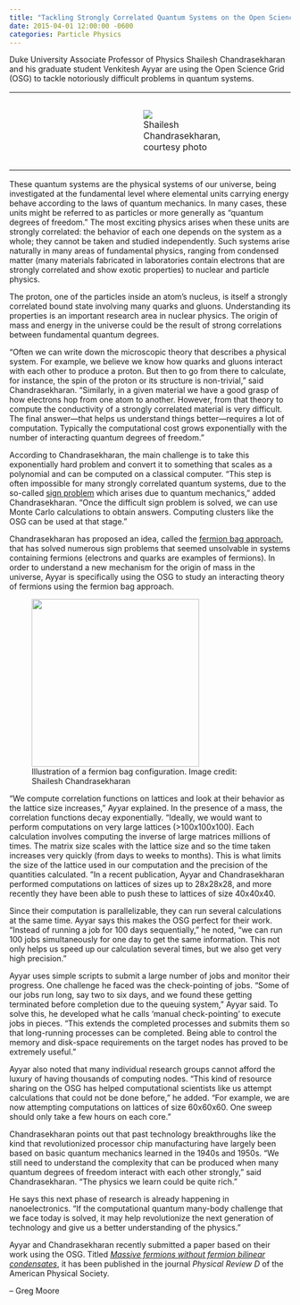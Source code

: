 ```yaml
---
title: "Tackling Strongly Correlated Quantum Systems on the Open Science Grid"
date: 2015-04-01 12:00:00 -0600
categories: Particle Physics
---
```


Duke University Associate Professor of Physics Shailesh Chandrasekharan and his graduate student Venkitesh Ayyar are
using the Open Science Grid (OSG) to tackle notoriously difficult problems in quantum systems.

<style>
figure.headshot {
    max-width: 160px;
}

td {
    padding: 5px 200px;
    border-bottom: 0px;
}
</style>

<table>
  <tbody>
    <tr>
      <td>
        <figure class="headshot">
          <img src="{{site.baseurl}}/assets/images/Shailesh-Chandrasekharan-150x150.jpg"/>
          <figcaption>Shailesh Chandrasekharan, courtesy photo</figcaption>
        </figure>
      </td>
      <td>
        <figure class="headshot">
          <img src="{{site.baseurl}}/assets/images/Venkitesh-150x150.jpg"/>
          <br/>
          <figcaption>Venkitesh Ayyar, courtesy photo</figcaption>
        </figure>
      </td>
      <td></td>
    </tr>
  </tbody>
</table>

These quantum systems are the physical systems of our universe, being investigated at the fundamental level where
elemental units carrying energy behave according to the laws of quantum mechanics.
In many cases, these units might be referred to as particles or more generally as “quantum degrees of freedom.”
The most exciting physics arises when these units are strongly correlated: the behavior of each one depends on the
system as a whole; they cannot be taken and studied independently.
Such systems arise naturally in many areas of fundamental physics, ranging from condensed matter (many materials
fabricated in laboratories contain electrons that are strongly correlated and show exotic properties) to nuclear and
particle physics.

The proton, one of the particles inside an atom’s nucleus, is itself a strongly correlated bound state involving many
quarks and gluons.
Understanding its properties is an important research area in nuclear physics.
The origin of mass and energy in the universe could be the result of strong correlations between fundamental quantum
degrees.

“Often we can write down the microscopic theory that describes a physical system.
For example, we believe we know how quarks and gluons interact with each other to produce a proton.
But then to go from there to calculate, for instance, the spin of the proton or its structure is non-trivial,” said
Chandrasekharan.
“Similarly, in a given material we have a good grasp of how electrons hop from one atom to another.
However, from that theory to compute the conductivity of a strongly correlated material is very difficult.
The final answer—that helps us understand things better—requires a lot of computation.
Typically the computational cost grows exponentially with the number of interacting quantum degrees of freedom.”

According to Chandrasekharan, the main challenge is to take this exponentially hard problem and convert it to something
that scales as a polynomial and can be computed on a classical computer.
“This step is often impossible for many strongly correlated quantum systems, due to the so-called
[sign problem](https://en.wikipedia.org/wiki/Numerical_sign_problem) which arises due to quantum mechanics,” added
Chandrasekharan.
“Once the difficult sign problem is solved, we can use Monte Carlo calculations to obtain answers.
Computing clusters like the OSG can be used at that stage.”

Chandrasekharan has proposed an idea, called the [fermion bag approach](https://link.springer.com/article/10.1140%2Fepja%2Fi2013-13090-y),
that has solved numerous sign problems that seemed unsolvable in systems containing fermions (electrons and quarks are
examples of fermions).
In order to understand a new mechanism for the origin of mass in the universe, Ayyar is specifically using the OSG to
study an interacting theory of fermions using the fermion bag approach.

<figure>
  <img src="{{site.baseurl}}/assets/images/Fermion-Bag-300x300.jpg" width="300" height="300" />
  <figcaption>Illustration of a fermion bag configuration. Image credit: Shailesh Chandrasekharan</figcaption>
</figure>

“We compute correlation functions on lattices and look at their behavior as the lattice size increases,” Ayyar explained.
In the presence of a mass, the correlation functions decay exponentially.
“Ideally, we would want to perform computations on very large lattices (>100x100x100).
Each calculation involves computing the inverse of large matrices millions of times.
The matrix size scales with the lattice size and so the time taken increases very quickly (from days to weeks to months).
This is what limits the size of the lattice used in our computation and the precision of the quantities calculated.
”In a recent publication, Ayyar and Chandrasekharan performed computations on lattices of sizes up to 28x28x28, and
more recently they have been able to push these to lattices of size 40x40x40.

Since their computation is parallelizable, they can run several calculations at the same time.
Ayyar says this makes the OSG perfect for their work.
“Instead of running a job for 100 days sequentially,” he noted, “we can run 100 jobs simultaneously for one day to get
the same information.
This not only helps us speed up our calculation several times, but we also get very high precision.”

Ayyar uses simple scripts to submit a large number of jobs and monitor their progress.
One challenge he faced was the check-pointing of jobs.
“Some of our jobs run long, say two to six days, and we found these getting terminated before completion due to the
queuing system,” Ayyar said.
To solve this, he developed what he calls ‘manual check-pointing’ to execute jobs in pieces.
“This extends the completed processes and submits them so that long-running processes can be completed.
Being able to control the memory and disk-space requirements on the target nodes has proved to be extremely useful.”

Ayyar also noted that many individual research groups cannot afford the luxury of having thousands of computing nodes.
“This kind of resource sharing on the OSG has helped computational scientists like us attempt calculations that could
not be done before,” he added.
“For example, we are now attempting computations on lattices of size 60x60x60.
One sweep should only take a few hours on each core.”

Chandrasekharan points out that past technology breakthroughs like the kind that revolutionized processor chip
manufacturing have largely been based on basic quantum mechanics learned in the 1940s and 1950s.
“We still need to understand the complexity that can be produced when many quantum degrees of freedom interact with each
other strongly,” said Chandrasekharan.
“The physics we learn could be quite rich.”

He says this next phase of research is already happening in nanoelectronics.
“If the computational quantum many-body challenge that we face today is solved, it may help revolutionize the next
generation of technology and give us a better understanding of the physics.”

Ayyar and Chandrasekharan recently submitted a paper based on their work using the OSG.
Titled [*Massive fermions without fermion bilinear condensates*](https://journals.aps.org/prd/abstract/10.1103/PhysRevD.91.065035),
it has been published in the journal *Physical Review D* of the American Physical Society.

&#8211; Greg Moore
